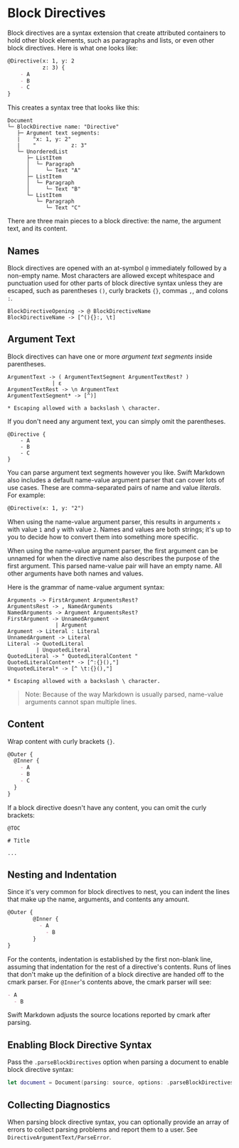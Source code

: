 # Block Directives

Block directives are a syntax extension that create attributed containers to hold other block elements, such as paragraphs and lists, or even other block directives. Here is what one looks like:

```markdown
@Directive(x: 1, y: 2
           z: 3) {
    - A
    - B
    - C
}
```

This creates a syntax tree that looks like this:

```
Document
└─ BlockDirective name: "Directive"
   ├─ Argument text segments:
   |    "x: 1, y: 2"
   |    "           z: 3"
   └─ UnorderedList
      ├─ ListItem
      │  └─ Paragraph
      │     └─ Text "A"
      ├─ ListItem
      │  └─ Paragraph
      │     └─ Text "B"
      └─ ListItem
         └─ Paragraph
            └─ Text "C"
```

There are three main pieces to a block directive: the name, the argument text, and its content.

## Names

Block directives are opened with an at-symbol `@` immediately followed by a non-empty name. Most characters are allowed except whitespace and punctuation used for other parts of block directive syntax unless they are escaped, such as parentheses `()`, curly brackets `{}`, commas `,`, and colons `:`.

```
BlockDirectiveOpening -> @ BlockDirectiveName
BlockDirectiveName -> [^(){}:, \t]
```

## Argument Text

Block directives can have one or more *argument text segments* inside parentheses.

```
ArgumentText -> ( ArgumentTextSegment ArgumentTextRest? )
              | ε
ArgumentTextRest -> \n ArgumentText
ArgumentTextSegment* -> [^)]

* Escaping allowed with a backslash \ character.
```

If you don't need any argument text, you can simply omit the parentheses.

```
@Directive {
    - A
    - B
    - C
}
```

You can parse argument text segments however you like. Swift Markdown also includes a default name-value argument parser that can cover lots of use cases. These are comma-separated pairs of name and value *literals*. For example:

```markdown
@Directive(x: 1, y: "2")
```

When using the name-value argument parser, this results in arguments `x` with value `1` and `y` with value `2`. Names and values are both strings; it's up to you to decide how to convert them into something more specific.

When using the name-value argument parser, the first argument can be unnamed for when the directive name also describes the purpose of the first argument. This parsed name-value pair will have an empty name. All other arguments have both names and values. 

Here is the grammar of name-value argument syntax:

```
Arguments -> FirstArgument ArgumentsRest?
ArgumentsRest -> , NamedArguments
NamedArguments -> Argument ArgumentsRest?
FirstArgument -> UnnamedArgument
               | Argument
Argument -> Literal : Literal
UnnamedArgument -> Literal
Literal -> QuotedLiteral
         | UnquotedLiteral
QuotedLiteral -> " QuotedLiteralContent "
QuotedLiteralContent* -> [^:{}(),"]
UnquotedLiteral* -> [^ \t:{}(),"]

* Escaping allowed with a backslash \ character.
```

> Note: Because of the way Markdown is usually parsed, name-value arguments cannot span multiple lines.

## Content

Wrap content with curly brackets `{}`.

```markdown
@Outer {
  @Inner {
    - A
    - B
    - C
  }
}
```

If a block directive doesn't have any content, you can omit the curly brackets:

```
@TOC

# Title

...
```

## Nesting and Indentation

Since it's very common for block directives to nest, you can indent the lines that make up the name, arguments, and contents any amount.

```markdown
@Outer {
        @Inner {
          - A
            - B
        }
}
```

For the contents, indentation is established by the first non-blank line, assuming that indentation for the rest of a directive's contents. Runs of lines that don't make up the definition of a block directive are handed off to the cmark parser. For `@Inner`'s contents above, the cmark parser will see:

```markdown
- A
  - B
```

Swift Markdown adjusts the source locations reported by cmark after parsing.

## Enabling Block Directive Syntax

Pass the `.parseBlockDirectives` option when parsing a document to enable block directive syntax:

```swift
let document = Document(parsing: source, options: .parseBlockDirectives)
```

## Collecting Diagnostics

When parsing block directive syntax, you can optionally provide an array of errors 
to collect parsing problems and report them to a user. See ``DirectiveArgumentText/ParseError``.

<!-- Copyright (c) 2021-2022 Apple Inc and the Swift Project authors. All Rights Reserved. -->
